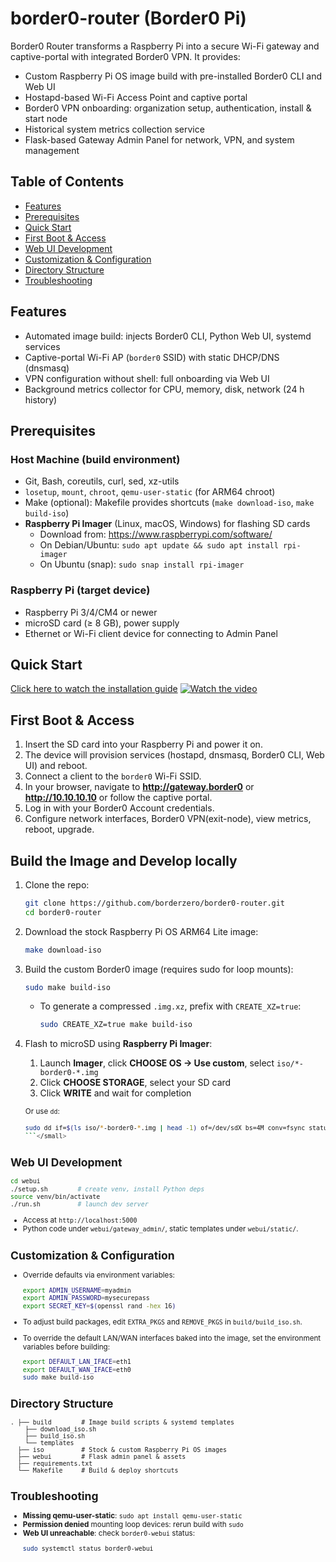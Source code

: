 # border0-router (Border0 Pi)

Border0 Router transforms a Raspberry Pi into a secure Wi-Fi gateway and captive-portal with integrated Border0 VPN. It provides:
  - Custom Raspberry Pi OS image build with pre-installed Border0 CLI and Web UI
  - Hostapd-based Wi-Fi Access Point and captive portal
  - Border0 VPN onboarding: organization setup, authentication, install & start node
  - Historical system metrics collection service
  - Flask-based Gateway Admin Panel for network, VPN, and system management

## Table of Contents
  - [Features](#features)
  - [Prerequisites](#prerequisites)
  - [Quick Start](#quick-start)
  - [First Boot & Access](#first-boot--access)
  - [Web UI Development](#web-ui-development)
  - [Customization & Configuration](#customization--configuration)
  - [Directory Structure](#directory-structure)
  - [Troubleshooting](#troubleshooting)

## Features
- Automated image build: injects Border0 CLI, Python Web UI, systemd services
- Captive-portal Wi-Fi AP (`border0` SSID) with static DHCP/DNS (dnsmasq)
- VPN configuration without shell: full onboarding via Web UI
- Background metrics collector for CPU, memory, disk, network (24 h history)

## Prerequisites
### Host Machine (build environment)
- Git, Bash, coreutils, curl, sed, xz-utils
- `losetup`, `mount`, `chroot`, `qemu-user-static` (for ARM64 chroot)
- Make (optional): Makefile provides shortcuts (`make download-iso`, `make build-iso`)
- **Raspberry Pi Imager** (Linux, macOS, Windows) for flashing SD cards
  - Download from: https://www.raspberrypi.com/software/
  - On Debian/Ubuntu: `sudo apt update && sudo apt install rpi-imager`
  - On Ubuntu (snap): `sudo snap install rpi-imager`

### Raspberry Pi (target device)
- Raspberry Pi 3/4/CM4 or newer
- microSD card (≥ 8 GB), power supply
- Ethernet or Wi-Fi client device for connecting to Admin Panel

## Quick Start
[Click here to watch the installation guide](https://youtu.be/W6hoqRWbjvo)
[![Watch the video](https://img.youtube.com/vi/W6hoqRWbjvo/maxresdefault.jpg)](https://youtu.be/W6hoqRWbjvo)

## First Boot & Access
1. Insert the SD card into your Raspberry Pi and power it on.
2. The device will provision services (hostapd, dnsmasq, Border0 CLI, Web UI) and reboot.
3. Connect a client to the `border0` Wi-Fi SSID.
4. In your browser, navigate to **http://gateway.border0** or **http://10.10.10.10** or follow the captive portal.
5. Log in with your Border0 Account credentials.
6. Configure network interfaces, Border0 VPN(exit-node), view metrics, reboot, upgrade.

## Build the Image and Develop locally
1. Clone the repo:
   ```bash
   git clone https://github.com/borderzero/border0-router.git
   cd border0-router
   ```
2. Download the stock Raspberry Pi OS ARM64 Lite image:
   ```bash
   make download-iso
   ```
3. Build the custom Border0 image (requires sudo for loop mounts):
   ```bash
   sudo make build-iso
   ```
   - To generate a compressed `.img.xz`, prefix with `CREATE_XZ=true`:
     ```bash
     sudo CREATE_XZ=true make build-iso
     ```
4. Flash to microSD using **Raspberry Pi Imager**:
   1. Launch **Imager**, click **CHOOSE OS → Use custom**, select `iso/*-border0-*.img`
   2. Click **CHOOSE STORAGE**, select your SD card
   3. Click **WRITE** and wait for completion
   
   <small>Or use `dd`:
   ```bash
   sudo dd if=$(ls iso/*-border0-*.img | head -1) of=/dev/sdX bs=4M conv=fsync status=progress
   ```</small>


## Web UI Development
```bash
cd webui
./setup.sh        # create venv, install Python deps
source venv/bin/activate
./run.sh          # launch dev server
```
- Access at `http://localhost:5000`
- Python code under `webui/gateway_admin/`, static templates under `webui/static/`.

## Customization & Configuration
- Override defaults via environment variables:
  ```bash
  export ADMIN_USERNAME=myadmin
  export ADMIN_PASSWORD=mysecurepass
  export SECRET_KEY=$(openssl rand -hex 16)
  ```
- To adjust build packages, edit `EXTRA_PKGS` and `REMOVE_PKGS` in `build/build_iso.sh`.

- To override the default LAN/WAN interfaces baked into the image, set the environment variables before building:
  ```bash
  export DEFAULT_LAN_IFACE=eth1
  export DEFAULT_WAN_IFACE=eth0
  sudo make build-iso
  ```

## Directory Structure
```
. ├── build        # Image build scripts & systemd templates
    ├── download_iso.sh
    ├── build_iso.sh
    └── templates
  ├── iso          # Stock & custom Raspberry Pi OS images
  ├── webui        # Flask admin panel & assets
  ├── requirements.txt
  └── Makefile     # Build & deploy shortcuts
```

## Troubleshooting
- **Missing qemu-user-static**: `sudo apt install qemu-user-static`
- **Permission denied** mounting loop devices: rerun build with `sudo`
- **Web UI unreachable**: check `border0-webui` status:
  ```bash
  sudo systemctl status border0-webui
  ```

<!-- EOF -->
